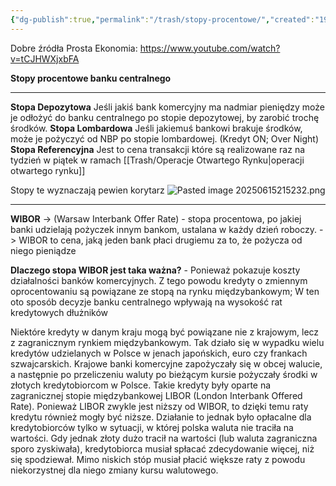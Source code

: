```yaml
---
{"dg-publish":true,"permalink":"/trash/stopy-procentowe/","created":"1970-01-01T01:00:00.000+01:00","updated":"2025-06-16T12:32:35.330+02:00"}
---
```


Dobre źródła
	Prosta Ekonomia: https://www.youtube.com/watch?v=tCJHWXjxbFA

**Stopy procentowe banku centralnego**
****
**Stopa Depozytowa**
	Jeśli jakiś bank komercyjny ma nadmiar pieniędzy może je odłożyć do banku centralnego po stopie depozytowej, by zarobić trochę środków.
**Stopa Lombardowa**
	Jeśli jakiemuś bankowi brakuje środków, może je pożyczyć od NBP po stopie lombardowej.  (Kredyt ON; Over Night)
**Stopa Referencyjna**
	Jest to cena transakcji które są realizowane raz na tydzień w piątek w ramach [[Trash/Operacje Otwartego Rynku\|operacji otwartego rynku]]

Stopy te wyznaczają pewien korytarz
![Pasted image 20250615215232.png](/img/user/Trash/Pasted%20image%2020250615215232.png)
****
**WIBOR**
	-> (Warsaw Interbank Offer Rate) - stopa procentowa, po jakiej banki udzielają pożyczek innym bankom, ustalana w każdy dzień roboczy.
	-> WIBOR to cena, jaką jeden bank płaci drugiemu za to, że pożycza od niego pieniądze

**Dlaczego stopa WIBOR jest taka ważna?**
	- Ponieważ pokazuje koszty działalności banków komercyjnych. Z tego powodu kredyty o zmiennym oprocentowaniu są powiązane ze stopą na rynku międzybankowym; W ten oto sposób decyzje banku centralnego wpływają na wysokość rat kredytowych dłużników

Niektóre kredyty w danym kraju mogą być powiązane nie z krajowym, lecz z zagranicznym rynkiem międzybankowym. Tak działo się w wypadku wielu kredytów udzielanych w Polsce w jenach japońskich, euro czy frankach szwajcarskich. Krajowe banki komercyjne zapożyczały się w obcej walucie, a następnie po przeliczeniu waluty po bieżącym kursie pożyczały środki w złotych kredytobiorcom w Polsce. Takie kredyty były oparte na zagranicznej stopie międzybankowej LIBOR (London Interbank Offered Rate). Ponieważ LIBOR zwykle jest niższy od WIBOR, to dzięki temu raty kredytu również mogły być niższe. Działanie to jednak było opłacalne dla kredytobiorców tylko w sytuacji, w której polska waluta nie traciła na wartości. Gdy jednak złoty dużo tracił na wartości (lub waluta zagraniczna sporo zyskiwała), kredytobiorca musiał spłacać zdecydowanie więcej, niż się spodziewał. Mimo niskich stóp musiał płacić większe raty z powodu niekorzystnej dla niego zmiany kursu walutowego.